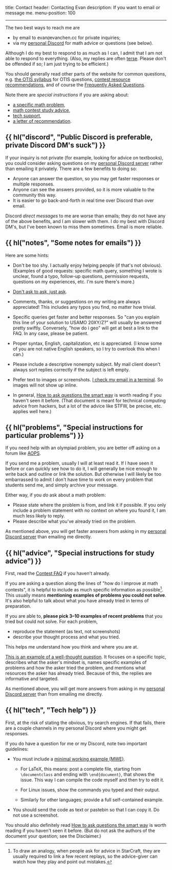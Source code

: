 title: Contact
header: Contacting Evan
description: If you want to email or message me.
menu-position: 100

---

The two best ways to reach me are

- by email to $\text{evan}\texttt{@}\text{evanchen}{.}\text{cc}$ for private inquiries;
- via my [personal Discord](discord.html) for math advice or questions (see below).

Although I do my best to respond to as much as I can,
I admit that I am not able to respond to everything.
(Also, my replies are often [terse](https://phdcomics.com/comics/archive_print.php?comicid=1047).
Please don't be offended if so; I am just trying to be efficient.)

You should generally read other parts of the website for common questions,
e.g. [the OTIS syllabus](otis.html) for OTIS questions,
[contest resource recommendations](recommend.html),
and of course the [Frequently Asked Questions](faqs.html).

Note there are _special instructions_ if you are asking about:

- [a specific math problem](#problems),
- [math contest study advice](#advice),
- [tech support](#tech),
- [a letter of recommendation](letters.html).

## {{ hl("discord", "Public Discord is preferable, private Discord DM's suck") }}

If your inquiry is not private (for example, looking for advice on textbooks),
you could consider asking questions on my
[personal Discord server](discord.html)
rather than emailing it privately.
There are a few benefits to doing so:

- Anyone can answer the question, so you may get faster responses or multiple responses.
- Anyone can see the answers provided, so it is more valuable to the community this way.
- It is easier to go back-and-forth in real time over Discord than over email.

Discord _direct messages_ to me are worse than emails;
they do not have any of the above benefits, and I am slower with them.
I do my best with Discord DM's, but I've been known to miss them sometimes.
Email is more reliable.

## {{ hl("notes", "Some notes for emails") }}

Here are some hints:

- Don't be too shy.
  I actually enjoy helping people (if that's not obvious).<br>
  (Examples of good requests: specific math query,
  something I wrote is unclear, found a typo,
  follow-up questions, permission requests,
  questions on my experiences, etc. I'm sure there's more.)

- [Don't ask to ask, just ask](https://dontasktoask.com/).

- Comments, thanks, or suggestions on my writing are always appreciated!
  This includes any typos you find, no matter how trivial.

- Specific queries get faster and better responses.
  So "can you explain this line of your solution to USAMO 20XY/Z?"
  will usually be answered pretty swiftly.
  Conversely, "how do i geo" will get at best a link to the FAQ.
  In any case, please be patient.

- Proper syntax, English, capitalization, etc is appreciated.
  (I know some of you are not native English speakers,
  so I try to overlook this when I can.)

- Please include a descriptive nonempty subject.
  My mail client doesn't always sort replies correctly if the subject is left empty.

- Prefer text to images or screenshots.
  [I check my email in a terminal](https://neomutt.org/).
  So images will not show up inline.

- In general,
  [How to ask questions the smart way](http://www.catb.org/~esr/faqs/smart-questions.html)
  is worth reading if you haven't seen it before.
  (That document is meant for technical computing advice from hackers,
  but a lot of the advice like STFW, be precise, etc. applies well here.)

## {{ hl("problems", "Special instructions for particular problems") }}

If you need help with an olympiad problem,
you are better off asking on a forum like [AOPS](https://www.aops.com).

If you send me a problem, usually I will at least read it.
If I have seen it before or can quickly see how to do it,
I will generally be nice enough to write back and outline or link the solution.
But otherwise I will likely be too embarrassed to admit I don't have time to
work on every problem that students send me, and simply archive your message.

Either way, if you _do_ ask about a math problem:

- Please state where the problem is from, and link it if possible.
  If you only include a problem statement with no context on where you found it,
  I am much less likely to reply.
- Please describe what you've already tried on the problem.

As mentioned above, you will get faster answers from asking in my
[personal Discord server](discord.html) than emailing me directly.

## {{ hl("advice", "Special instructions for study advice") }}

First, read the [Contest FAQ](faq-contest.html) if you haven't already.

If you are asking a question along the lines of "how do I improve at math contests",
it is helpful to include as much specific information as possible[^sc].
This usually means **mentioning examples of problems you could not solve**.
It's also helpful to talk about what you have already tried
in terms of preparation.

[^sc]:
    To draw an analogy, when people ask for advice in StarCraft,
    they are usually required to link a few recent replays,
    so the advice-giver can watch how they play and point out mistakes.

If you are able to, **please pick 3–10 examples of recent problems**
that you tried but could not solve.
For each problem,

- reproduce the statement (as text, not screenshots)
- describe your thought process and what you tried.

This helps me understand how you think and where you are at.

[This is an example of a well-thought question](https://aops.com/community/p15430373).
It focuses on a specific topic, describes what the asker's mindset is,
names specific examples of problems and how the asker tried the problem,
and mentions what resources the asker has already tried.
Because of this, the replies are informative and targeted.

As mentioned above, you will get more answers from asking in my
[personal Discord server](discord.html) than from emailing me directly.

## {{ hl("tech", "Tech help") }}

First, at the risk of stating the obvious, try search engines.
If that fails, there are a couple channels in my personal Discord
where you might get responses.

If you do have a question for me or my Discord, note two important guidelines:

- You must include a
  [minimal working example (MWE)](https://www.texfaq.org/FAQ-minxampl).
  - For LaTeX, this means: post a complete file, starting from `\documentclass`
    and ending with `\end{document}`, that shows the issue.
    This way I can compile the code myself and then try to edit it.

  - For Linux issues, show the commands you typed and their output.

  - Similarly for other languages; provide a full self-contained example.

- You should send the code as text or pastebin so that I can copy it.
  Do not use a screenshot.

You should also definitely read
[How to ask questions the smart way](http://www.catb.org/~esr/faqs/smart-questions.html)
is worth reading if you haven't seen it before.
(But do not ask the authors of the document your question; see the Disclaimer.)
